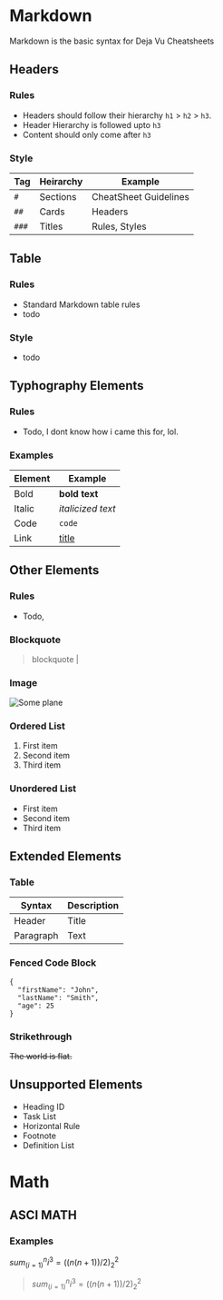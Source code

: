 # Markdown
Markdown is the basic syntax for Deja Vu Cheatsheets

## Headers

### Rules
- Headers should follow their hierarchy `h1` > `h2` > `h3`.
- Header Hierarchy is followed upto `h3`
- Content should only come after `h3`

### Style
| Tag   | Heirarchy | Example               |
| ----- | --------- | --------------------- |
| `#`   | Sections  | CheatSheet Guidelines |
| `##`  | Cards     | Headers               |
| `###` | Titles    | Rules, Styles         |


## Table

### Rules
- Standard Markdown table rules
- todo

### Style
- todo

## Typhography Elements

### Rules
- Todo, I dont know how i came this for, lol.

### Examples
| Element | Example                          |
| ------- | -------------------------------- |
| Bold    | **bold text**                    |
| Italic  | *italicized text*                |
| Code    | `code`                           |
| Link    | [title](https://www.example.com) |

## Other Elements

### Rules
- Todo,

### Blockquote 
> blockquote                                                                         |

### Image
![Some plane](https://upload.wikimedia.org/wikipedia/commons/b/bd/Hello_world_c.svg)

### Ordered List 	
1. First item
2. Second item
3. Third item

### Unordered List 	
- First item
- Second item
- Third item


## Extended Elements

### Table
| Syntax    | Description |
| --------- | ----------- |
| Header    | Title       |
| Paragraph | Text        |

### Fenced Code Block
```
{
  "firstName": "John",
  "lastName": "Smith",
  "age": 25
}
```

### Strikethrough 	
~~The world is flat.~~

## Unsupported Elements
- Heading ID 	
- Task List 	
- Horizontal Rule 	
- Footnote
- Definition List

# Math

## ASCI MATH

### Examples
$sum_(i=1)^n i^3=((n(n+1))/2)_2^2$
> $sum_(i=1)^n i^3=((n(n+1))/2)_2^2$